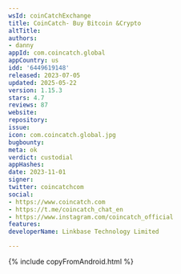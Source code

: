 ```yaml
---
wsId: coinCatchExchange
title: CoinCatch- Buy Bitcoin &Crypto
altTitle: 
authors:
- danny
appId: com.coincatch.global
appCountry: us
idd: '6449619148'
released: 2023-07-05
updated: 2025-05-22
version: 1.15.3
stars: 4.7
reviews: 87
website: 
repository: 
issue: 
icon: com.coincatch.global.jpg
bugbounty: 
meta: ok
verdict: custodial
appHashes: 
date: 2023-11-01
signer: 
twitter: coincatchcom
social:
- https://www.coincatch.com
- https://t.me/coincatch_chat_en
- https://www.instagram.com/coincatch_official
features: 
developerName: Linkbase Technology Limited

---
```


{% include copyFromAndroid.html %}

